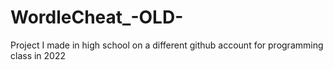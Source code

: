 # WordleCheat_-OLD-
Project I made in high school on a different github account for programming class in 2022
